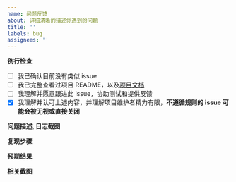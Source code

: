 ```yaml
---
name: 问题反馈
about: 详细清晰的描述你遇到的问题
title: ''
labels: bug
assignees: ''
---
```


**例行检查**

[//]: # '方框内填 x 表示打钩'

- [ ] 我已确认目前没有类似 issue
- [ ] 我已完整查看过项目 README，以及[项目文档](http://docs.marsview.cc/)
- [ ] 我理解并愿意跟进此 issue，协助测试和提供反馈
- [x] 我理解并认可上述内容，并理解项目维护者精力有限，**不遵循规则的 issue 可能会被无视或直接关闭**

**问题描述, 日志截图**

**复现步骤**

**预期结果**

**相关截图**
